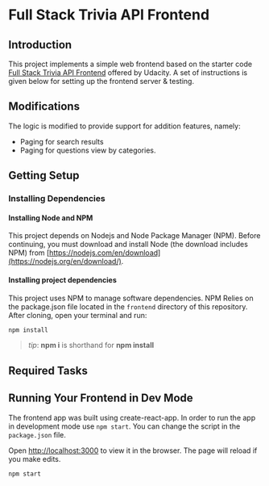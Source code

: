 # Full Stack Trivia API Frontend

## Introduction

This project implements a simple web frontend based on the starter code [Full Stack Trivia API Frontend](https://github.com/udacity/FSND/tree/master/projects/02_trivia_api/starter/frontend) offered by Udacity. A set of instructions is given below for setting up the frontend server & testing.

## Modifications

The logic is modified to provide support for addition features, namely:

- Paging for search results
- Paging for questions view by categories.


## Getting Setup

### Installing Dependencies

#### Installing Node and NPM

This project depends on Nodejs and Node Package Manager (NPM). Before continuing, you must download and install Node (the download includes NPM) from [https://nodejs.com/en/download](https://nodejs.org/en/download/).

#### Installing project dependencies

This project uses NPM to manage software dependencies. NPM Relies on the package.json file located in the `frontend` directory of this repository. After cloning, open your terminal and run:

```bash
npm install
```

>_tip_: **npm i** is shorthand for **npm install**

## Required Tasks

## Running Your Frontend in Dev Mode

The frontend app was built using create-react-app. In order to run the app in development mode use ```npm start```. You can change the script in the ```package.json``` file.

Open [http://localhost:3000](http://localhost:3000) to view it in the browser. The page will reload if you make edits.<br>

```bash
npm start
```

